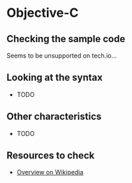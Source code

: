 # Objective-C

## Checking the sample code

Seems to be unsupported on tech.io...

## Looking at the syntax

- TODO

## Other characteristics

- TODO

## Resources to check

- [Overview on Wikipedia](https://en.wikipedia.org/wiki/Objective-C)
